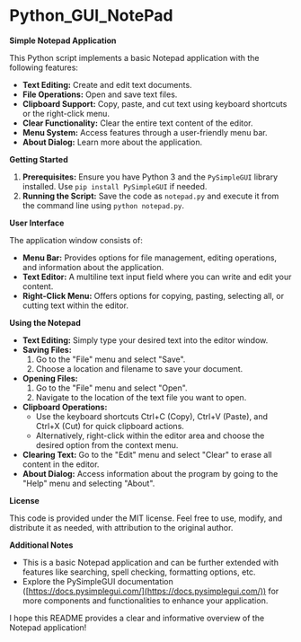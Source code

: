 # Python_GUI_NotePad

**Simple Notepad Application**

This Python script implements a basic Notepad application with the following features:

- **Text Editing:** Create and edit text documents.
- **File Operations:** Open and save text files.
- **Clipboard Support:** Copy, paste, and cut text using keyboard shortcuts or the right-click menu.
- **Clear Functionality:** Clear the entire text content of the editor.
- **Menu System:** Access features through a user-friendly menu bar.
- **About Dialog:** Learn more about the application.

**Getting Started**

1. **Prerequisites:** Ensure you have Python 3 and the `PySimpleGUI` library installed. Use `pip install PySimpleGUI` if needed.
2. **Running the Script:** Save the code as `notepad.py` and execute it from the command line using `python notepad.py`.

**User Interface**

The application window consists of:

- **Menu Bar:** Provides options for file management, editing operations, and information about the application.
- **Text Editor:** A multiline text input field where you can write and edit your content.
- **Right-Click Menu:** Offers options for copying, pasting, selecting all, or cutting text within the editor.

**Using the Notepad**

* **Text Editing:** Simply type your desired text into the editor window.
* **Saving Files:**
   1. Go to the "File" menu and select "Save".
   2. Choose a location and filename to save your document.
* **Opening Files:**
   1. Go to the "File" menu and select "Open".
   2. Navigate to the location of the text file you want to open.
* **Clipboard Operations:**
   - Use the keyboard shortcuts Ctrl+C (Copy), Ctrl+V (Paste), and Ctrl+X (Cut) for quick clipboard actions.
   - Alternatively, right-click within the editor area and choose the desired option from the context menu.
* **Clearing Text:** Go to the "Edit" menu and select "Clear" to erase all content in the editor.
* **About Dialog:** Access information about the program by going to the "Help" menu and selecting "About".

**License**

This code is provided under the MIT license. Feel free to use, modify, and distribute it as needed, with attribution to the original author.

**Additional Notes**

- This is a basic Notepad application and can be further extended with features like searching, spell checking, formatting options, etc.
- Explore the PySimpleGUI documentation ([https://docs.pysimplegui.com/](https://docs.pysimplegui.com/)) for more components and functionalities to enhance your application.

I hope this README provides a clear and informative overview of the Notepad application!
